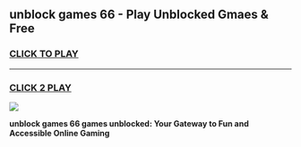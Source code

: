 
## unblock games 66 - Play Unblocked Gmaes & Free
<h3>
<a href="https://premium.freeplayer.one?title=unblock_games_66&ref=19F">CLICK TO PLAY</a></h3>
<hr>

<h3>
<a href="https://premium.freeplayer.one?title=unblock_games_66&ref=19F">CLICK 2 PLAY</a>
  
</h3>

<a href="https://premium.freeplayer.one?title=unblock_games_66&ref=19F/"><img src="https://clearcache.store/games.png"></a>


**unblock games 66 games unblocked: Your Gateway to Fun and Accessible Online Gaming**
